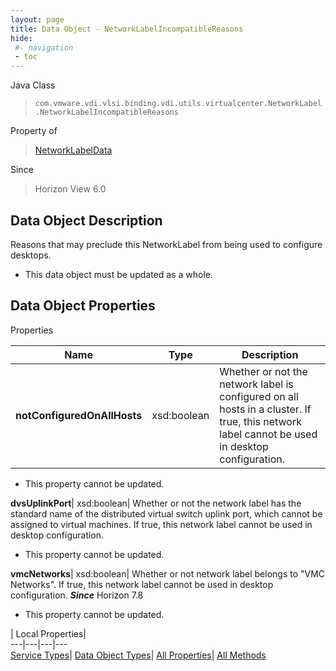 ```yaml
---
layout: page
title: Data Object - NetworkLabelIncompatibleReasons
hide:
 #- navigation
 - toc
---
```






Java Class  
> `com.vmware.vdi.vlsi.binding.vdi.utils.virtualcenter.NetworkLabel.NetworkLabelIncompatibleReasons`

Property of  
> [NetworkLabelData](vdi.utils.virtualcenter.NetworkLabel.NetworkLabelData.md#field_detail)

Since  
> Horizon View 6.0


## Data Object Description 

Reasons that may preclude this NetworkLabel from being used to configure desktops. 

  * This data object must be updated as a whole.



## Data Object Properties

Properties

Name |  Type |  Description   
---|---|---  
**notConfiguredOnAllHosts**|  xsd:boolean|  Whether or not the network label is configured on all hosts in a cluster. If true, this network label cannot be used in desktop configuration.   


 * This property cannot be updated.

  
**dvsUplinkPort**|  xsd:boolean|  Whether or not the network label has the standard name of the distributed virtual switch uplink port, which cannot be assigned to virtual machines. If true, this network label cannot be used in desktop configuration.   


 * This property cannot be updated.

  
**vmcNetworks**|  xsd:boolean|  Whether or not network label belongs to "VMC Networks". If true, this network label cannot be used in desktop configuration.  **_Since_** Horizon 7.8  


 * This property cannot be updated.

  
  
  
 | Local Properties|   
---|---|---|---  
[Service Types](index-mo_types.md)| [Data Object Types](index-do_types.md)| [All Properties](index-properties.md)| [All Methods](index-methods.md)  
  
  
